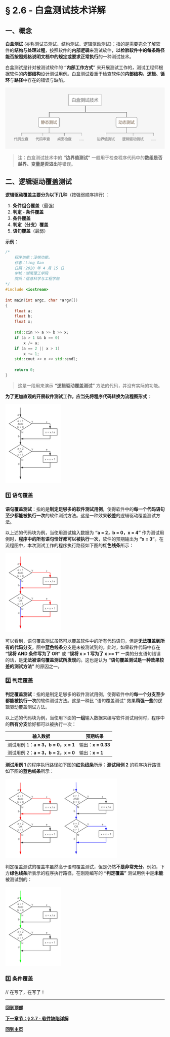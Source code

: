 # § 2.6 - 白盒测试技术详解

## 一、概念

**白盒测试** (亦称测试员测试、结构测试、逻辑驱动测试)：指的是需要完全了解软件的**结构与处理过程**，按照软件的**内部逻辑**来测试软件，**以检验软件中的每条路径能否按照规格说明文档中的规定或要求正常执行**的一种测试技术。

白盒测试是针对被测试软件的 **“内部工作方式”** 来开展测试工作的，测试工程师根据软件的**内部结构**设计测试用例。白盒测试着重于检查软件的**内部结构、逻辑、循环**与**路径**中存在的错误与缺陷。

![白盒测试技术分类](https://github.com/Lingggao/Software-Testing-Basics/blob/master/%E7%AC%AC%E4%BA%8C%E7%AB%A0/2_6_%E7%99%BD%E7%9B%92%E6%B5%8B%E8%AF%95%E6%8A%80%E6%9C%AF%E5%88%86%E7%B1%BB.png?raw=true)

> 注：白盒测试技术中的 **“边界值测试”** 一般用于检查程序代码中的**数组是否越界、变量是否溢出**等错误。

## 二、逻辑驱动覆盖测试

**逻辑驱动覆盖主要分为以下几种**（按强弱顺序排行）：

1. **条件组合覆盖**（最强）
2. **判定 - 条件覆盖**
3. **条件覆盖**
4. **判定（分支）覆盖**
5. **语句覆盖**（最弱）

**示例**：

``` c++
/*
    程序功能：没啥功能。
    作者：Ling Gao
    日期：2020 年 4 月 15 日
    学校：湖南理工学院
    院系：信息科学与工程学院
*/
#include <iostream>

int main(int argc, char *argv[])
{
    float a;
    float b;
    float x;
	
    std::cin >> a >> b >> x;
    if (a > 1 && b == 0)
        x /= a;
    if (a == 2 || x > 1)
        x += 1;
    std::cout << x << std::endl;
	
    return 0;
}
```
> 这是一段用来演示 **“逻辑驱动覆盖测试”** 方法的代码，并没有实际的功能。

**为了更加直观的开展软件测试工作，应当先将程序代码转换为流程图形式**：

<img src="https://github.com/Lingggao/Software-Testing-Basics/blob/master/%E7%AC%AC%E4%BA%8C%E7%AB%A0/2_6_%E6%B5%81%E7%A8%8B%E5%9B%BE.png?raw=true" width = "35%" />

### :one: 语句覆盖

**语句覆盖测试**：指的是**制定足够多的软件测试用例**，使得软件中的**每一个代码语句至少都能被执行一次**的软件测试方法。这是一种效果**较差**的逻辑驱动覆盖测试方法。

以上述的代码块为例，当使用测试输入数据为 **“a = 2，b = 0，x = 4”** 作为测试用例时，**程序中的所有语句恰好都可以被执行一次**，软件的预期输出为 **“x = 3”**。在流程图中，本次测试工作的程序执行路径如下图的**红色线条**所示：

<img src="https://github.com/Lingggao/Software-Testing-Basics/blob/master/%E7%AC%AC%E4%BA%8C%E7%AB%A0/2_6_%E8%AF%AD%E5%8F%A5%E8%A6%86%E7%9B%96.png?raw=true" width = "35%" />

可以看到，语句覆盖测试虽然可以覆盖软件中的所有代码语句，但是**无法覆盖到所有的代码分支**，图中**蓝色线条**分支是未被测试到的。此时，如果软件代码中存在 **“误将 AND 条件写为了 OR”** 或 **“误将 x > 1 写为了 x >= 1”** 一类的分支语句错误的话，是**无法被语句覆盖测试所发现**的。这也是认为 **“语句覆盖测试是一种效果较差的测试方法”** 的原因之一。

### :two: 判定覆盖

**判定覆盖测试**：指的是制定足够多的软件测试用例，使得软件中的**每一个分支至少都能被执行一次**的软件测试方法。这是一种比 “语句覆盖测试” 效果**稍强一些**的逻辑驱动覆盖测试方法。

以上述的代码块为例，当使用下面的**一组**输入数据来编写软件测试用例时，程序中的**所有分支**恰好都可以被执行一次：

|输入数据|预期结果|
|--|--|
|测试用例 1：**a = 3，b = 0，x = 1**|输出：**x = 0.33**|
|测试用例 2：**a = 3，b = 2，x = 0**|输出：**x = 1**|

**测试用例 1** 的程序执行路径如下图的**红色线条**所示；**测试用例 2** 的程序执行路径如下图的**蓝色线条**所示：

<img src="https://github.com/Lingggao/Software-Testing-Basics/blob/master/%E7%AC%AC%E4%BA%8C%E7%AB%A0/2_6_%E5%88%A4%E5%AE%9A%E8%A6%86%E7%9B%96_1.png?raw=true" width = "35%" /><img src="https://github.com/Lingggao/Software-Testing-Basics/blob/master/%E7%AC%AC%E4%BA%8C%E7%AB%A0/2_6_%E5%88%A4%E5%AE%9A%E8%A6%86%E7%9B%96_2.png?raw=true" width = "35%" />

判定覆盖测试的覆盖率虽然高于语句覆盖测试，但是仍然**不是非常充分**。例如，下方**绿色线条**所表示的程序执行路径，在刚刚编写的 **“判定覆盖”** 测试用例中是**未能**被测试到的：

<img src="https://github.com/Lingggao/Software-Testing-Basics/blob/master/%E7%AC%AC%E4%BA%8C%E7%AB%A0/2_6_%E5%88%A4%E5%AE%9A%E8%A6%86%E7%9B%96_3.png?raw=true" width = "35%" />

### :three: 条件覆盖

// 在写了，在写了！

---
[**回到顶部**](https://github.com/Lingggao/Software-Testing-Basics/blob/master/%E7%AC%AC%E4%BA%8C%E7%AB%A0/2_6_%E7%99%BD%E7%9B%92%E6%B5%8B%E8%AF%95%E6%8A%80%E6%9C%AF%E8%AF%A6%E8%A7%A3.md#-26---%E7%99%BD%E7%9B%92%E6%B5%8B%E8%AF%95%E6%8A%80%E6%9C%AF%E8%AF%A6%E8%A7%A3)

[**下一章节：§ 2.7 - 软件缺陷详解**](https://github.com/Lingggao/Software-Testing-Basics/blob/master/%E7%AC%AC%E4%BA%8C%E7%AB%A0/2_7_%E8%BD%AF%E4%BB%B6%E7%BC%BA%E9%99%B7%E8%AF%A6%E8%A7%A3.md#-27---%E8%BD%AF%E4%BB%B6%E7%BC%BA%E9%99%B7%E8%AF%A6%E8%A7%A3)

[**回到主页**](https://github.com/Lingggao/Software-Testing-Basics#%E8%BD%AF%E4%BB%B6%E6%B5%8B%E8%AF%95%E5%9F%BA%E7%A1%80%E5%AD%A6%E4%B9%A0%E7%AC%94%E8%AE%B0)